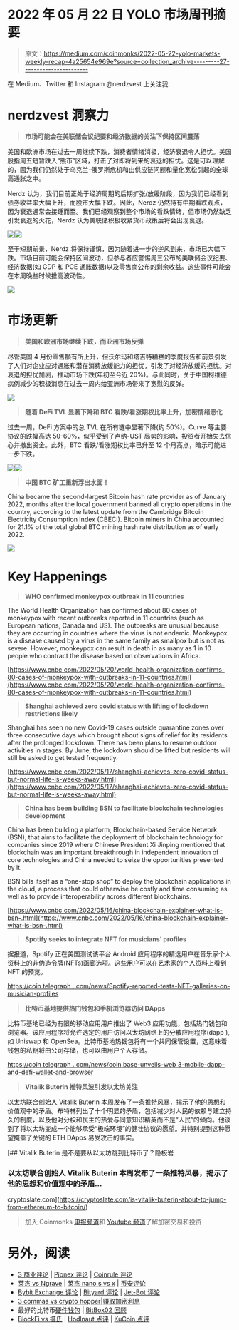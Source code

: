 # 2022 年 05 月 22 日 YOLO 市场周刊摘要

> 原文：<https://medium.com/coinmonks/2022-05-22-yolo-markets-weekly-recap-4a25654e969e?source=collection_archive---------27----------------------->

在 Medium、Twitter 和 Instagram @nerdzvest 上关注我

# nerdzvest 洞察力

> **市场可能会在美联储会议纪要和经济数据的关注下保持区间震荡**

美国和欧洲市场在过去一周继续下跌，消费者情绪消极，经济衰退令人担忧。美国股指周五短暂跌入“熊市”区域，打击了对即将到来的衰退的担忧。这是可以理解的，因为我们仍然处于乌克兰-俄罗斯危机和由供应链问题和量化宽松引起的全球高通胀之中。

Nerdz 认为，我们目前正处于经济周期的后期扩张/放缓阶段，因为我们已经看到债券收益率大幅上升，而股市大幅下跌。因此，Nerdz 仍然持有中期看跌观点，因为衰退通常会接踵而至。我们已经观察到整个市场的看跌情绪，但市场仍然缺乏引发衰退的火花，Nerdz 认为美联储积极收紧货币政策后将会出现衰退。

![](img/3fdee51aae5b7ba0a282dea34fe905a8.png)![](img/f803c673b3e6ce8e38c900708bf3e2ca.png)

至于短期前景，Nerdz 将保持谨慎，因为随着进一步的逆风到来，市场已大幅下跌。市场目前可能会保持区间波动，但参与者应警惕周三公布的美联储会议纪要、经济数据(如 GDP 和 PCE 通胀数据)以及零售商公布的剩余收益。这些事件可能会在本周晚些时候推高波动性。

![](img/ea3c4d4ead61b82c67027a2867ca9c36.png)

# 市场更新

> **美国和欧洲市场继续下跌，而亚洲市场反弹**

尽管美国 4 月份零售额有所上升，但沃尔玛和塔吉特糟糕的季度报告和前景引发了人们对企业应对通胀和潜在消费放缓能力的担忧，引发了对经济放缓的担忧。对衰退的担忧加剧，推动市场下跌(年初至今近 20%)。与此同时，关于中国柯维德病例减少的积极消息在过去一周内给亚洲市场带来了宽慰的反弹。

![](img/451486337e2fb3d5ae75d4d122b48db8.png)

> **随着 DeFi TVL 显著下降和 BTC 看跌/看涨期权比率上升，加密情绪恶化**

过去一周，DeFi 方案中的总 TVL 在所有链中显著下降(约 50%)。Curve 等主要协议的跌幅高达 50-60%，似乎受到了卢纳-UST 局势的影响，投资者开始失去信心并撤出资金。此外，BTC 看跌/看涨期权比率已升至 12 个月高点，暗示可能进一步下跌。

![](img/213bff1c32af23c0b3f237004c211d8b.png)![](img/846ec1d6cd7de746fb0a278a8c8bbc62.png)

> **中国 BTC 矿工重新浮出水面！**

China became the second-largest Bitcoin hash rate provider as of January 2022, months after the local government banned all crypto operations in the country, according to the latest update from the Cambridge Bitcoin Electricity Consumption Index (CBECI). Bitcoin miners in China accounted for 21.1% of the total global BTC mining hash rate distribution as of early 2022.

![](img/f97c8de93a4aeac552d87a9b1bbf8c98.png)

# Key Happenings

> **WHO confirmed monkeypox outbreak in 11 countries**

The World Health Organization has confirmed about 80 cases of monkeypox with recent outbreaks reported in 11 countries (such as European nations, Canada and US). The outbreaks are unusual because they are occurring in countries where the virus is not endemic. Monkeypox is a disease caused by a virus in the same family as smallpox but is not as severe. However, monkeypox can result in death in as many as 1 in 10 people who contract the disease based on observations in Africa.

[https://www.cnbc.com/2022/05/20/world-health-organization-confirms-80-cases-of-monkeypox-with-outbreaks-in-11-countries.html](https://www.cnbc.com/2022/05/20/world-health-organization-confirms-80-cases-of-monkeypox-with-outbreaks-in-11-countries.html)

> **Shanghai achieved zero covid status with lifting of lockdown restrictions likely**

Shanghai has seen no new Covid-19 cases outside quarantine zones over three consecutive days which brought about signs of relief for its residents after the prolonged lockdown. There has been plans to resume outdoor activities in stages. By June, the lockdown should be lifted but residents will still be asked to get tested frequently.

[https://www.cnbc.com/2022/05/17/shanghai-achieves-zero-covid-status-but-normal-life-is-weeks-away.html](https://www.cnbc.com/2022/05/17/shanghai-achieves-zero-covid-status-but-normal-life-is-weeks-away.html)

> **China has been building BSN to facilitate blockchain technologies development**

China has been building a platform, Blockchain-based Service Network (BSN), that aims to facilitate the deployment of blockchain technology for companies since 2019 where Chinese President Xi Jinping mentioned that blockchain was an important breakthrough in independent innovation of core technologies and China needed to seize the opportunities presented by it.

BSN bills itself as a “one-stop shop” to deploy the blockchain applications in the cloud, a process that could otherwise be costly and time consuming as well as to provide interoperability across different blockchains.

[https://www.cnbc.com/2022/05/16/china-blockchain-explainer-what-is-bsn-.html](https://www.cnbc.com/2022/05/16/china-blockchain-explainer-what-is-bsn-.html)

> **Spotify seeks to integrate NFT for musicians’ profiles**

据报道，Spotify 正在美国测试该平台 Android 应用程序的精选用户在音乐家个人资料上的非伪造令牌(NFTs)画廊选项。这些用户可以在艺术家的个人资料上看到 NFT 的预览。

[https://coin telegraph . com/news/Spotify-reported-tests-NFT-galleries-on-musician-profiles](https://cointelegraph.com/news/spotify-reportedly-tests-nft-galleries-on-musician-profiles)

> **比特币基地提供热门钱包和手机浏览器访问 DApps**

比特币基地已经为有限的移动应用用户推出了 Web3 应用功能，包括热门钱包和浏览器。该应用程序将允许选定的用户访问以太坊网络上的分散应用程序(dapp ),如 Uniswap 和 OpenSea。比特币基地热钱包将有一个共同保管设置，这意味着钱包的私钥将由公司存储，也可以由用户个人存储。

[https://coin telegraph . com/news/coin base-unveils-web 3-mobile-dapp-and-defi-wallet-and-browser](https://cointelegraph.com/news/coinbase-unveils-web3-mobile-dapp-and-defi-wallet-and-browser)

> **Vitalik Buterin 推特风波引发以太坊关注**

以太坊联合创始人 Vitalik Buterin 本周发布了一条推特风暴，揭示了他的思想和价值观中的矛盾。布特林列出了十个明显的矛盾，包括减少对人民的依赖与建立持久的制度，以及他对分权和民主的热爱与同意知识精英而不是“人民”的倾向。他谈到了将以太坊变成一个能够承受“极端环境”的健壮协议的愿望。并特别提到这种愿望掩盖了关键的 ETH DApps 易受攻击的事实。

[](https://cryptoslate.com/is-vitalik-buterin-about-to-jump-from-ethereum-to-bitcoin/) [## Vitalik Buterin 是不是要从以太坊跳到比特币了？隐板岩

### 以太坊联合创始人 Vitalik Buterin 本周发布了一条推特风暴，揭示了他的思想和价值观中的矛盾…

cryptoslate.com](https://cryptoslate.com/is-vitalik-buterin-about-to-jump-from-ethereum-to-bitcoin/) 

> 加入 Coinmonks [电报频道](https://t.me/coincodecap)和 [Youtube 频道](https://www.youtube.com/c/coinmonks/videos)了解加密交易和投资

# 另外，阅读

*   [3 商业评论](/coinmonks/3commas-review-an-excellent-crypto-trading-bot-2020-1313a58bec92) | [Pionex 评论](https://coincodecap.com/pionex-review-exchange-with-crypto-trading-bot) | [Coinrule 评论](/coinmonks/coinrule-review-2021-a-beginner-friendly-crypto-trading-bot-daf0504848ba)
*   [莱杰 vs Ngrave](/coinmonks/ledger-vs-ngrave-zero-7e40f0c1d694) | [莱杰 nano s vs x](/coinmonks/ledger-nano-s-vs-x-battery-hardware-price-storage-59a6663fe3b0) | [币安评论](/coinmonks/binance-review-ee10d3bf3b6e)
*   [Bybit Exchange 评论](/coinmonks/bybit-exchange-review-dbd570019b71) | [Bityard 评论](https://coincodecap.com/bityard-reivew) | [Jet-Bot 评论](https://coincodecap.com/jet-bot-review)
*   [3 commas vs crypto hopper](/coinmonks/3commas-vs-pionex-vs-cryptohopper-best-crypto-bot-6a98d2baa203)|[赚取加密利息](/coinmonks/earn-crypto-interest-b10b810fdda3)
*   最好的比特币[硬件钱包](/coinmonks/hardware-wallets-dfa1211730c6) | [BitBox02 回顾](/coinmonks/bitbox02-review-your-swiss-bitcoin-hardware-wallet-c36c88fff29)
*   [BlockFi vs 摄氏](/coinmonks/blockfi-vs-celsius-vs-hodlnaut-8a1cc8c26630) | [Hodlnaut 点评](/coinmonks/hodlnaut-review-best-way-to-hodl-is-to-earn-interest-on-your-bitcoin-6658a8c19edf) | [KuCoin 点评](https://coincodecap.com/kucoin-review)
